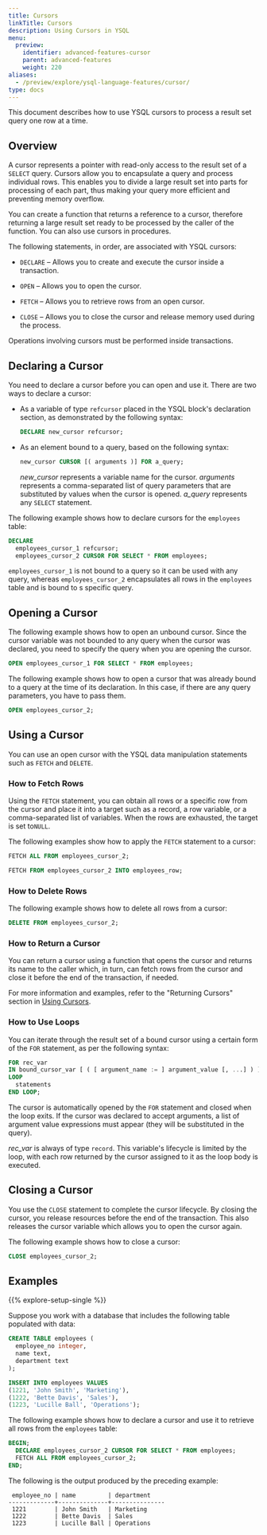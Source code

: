 ```yaml
---
title: Cursors
linkTitle: Cursors
description: Using Cursors in YSQL
menu:
  preview:
    identifier: advanced-features-cursor
    parent: advanced-features
    weight: 220
aliases:
  - /preview/explore/ysql-language-features/cursor/
type: docs
---
```


This document describes how to use YSQL cursors to process a result set query one row at a time.

## Overview

A cursor represents a pointer with read-only access to the result set of a `SELECT` query. Cursors allow you to encapsulate a query and process individual rows. This enables you to divide a large result set into parts for processing of each part, thus making your query more efficient and preventing memory overflow.

You can create a function that returns a reference to a cursor, therefore returning a large result set ready to be processed by the caller of the function. You can also use cursors in procedures.

The following statements, in order, are associated with YSQL cursors:

- `DECLARE` – Allows you to create and execute the cursor inside a transaction.

- `OPEN` – Allows you to open the cursor.

- `FETCH` – Allows you to retrieve rows from an open cursor.

- `CLOSE` – Allows you to close the cursor and release memory used during the process.

  <!--

  `MOVE` – Allows you to move the current position of the cursor.

  `CLOSE` – Allows you to close the cursor and release memory used during the process.

  -->

Operations involving cursors must be performed inside transactions.

## Declaring a Cursor

You need to declare a cursor  before you can open and use it. There are two ways to declare a cursor:

- As a variable of type `refcursor` placed in the YSQL block's declaration section, as demonstrated by the following syntax:

  ```sql
  DECLARE new_cursor refcursor;
  ```

- As an element bound to a query, based on the following syntax:

  ```sql
  new_cursor CURSOR [( arguments )] FOR a_query;
  ```

  *new_cursor* represents a variable name for the cursor. *arguments* represents a comma-separated list of query parameters that are substituted by values when the cursor is opened. *a_query* represents any `SELECT` statement.

  <!--

  ```sql
  new_cursor [ [ NO ] SCROLL ] CURSOR [( arguments )] FOR a_query;
  ```

  *new_cursor* represents a variable name for the cursor. By using an optional setting of `SCROLL` or `NO SCROLL`, you can define whether or not the cursor can be scrolled backward. *arguments* represents a  comma-separated list of query parameters that are substituted by values when the cursor is opened. *a_query* can be any `SELECT` statement.

  -->

The following example shows how to declare cursors for the `employees` table:

```sql
DECLARE
  employees_cursor_1 refcursor;
  employees_cursor_2 CURSOR FOR SELECT * FROM employees;
```

`employees_cursor_1` is not bound to a query so it can be used with any query, whereas `employees_cursor_2` encapsulates all rows in the `employees` table and is bound to s specific query.

## Opening a Cursor

The following example shows how to open an unbound cursor. Since the cursor variable was not bounded to any query when the cursor was declared, you need to specify the query when you are opening the cursor.

```sql
OPEN employees_cursor_1 FOR SELECT * FROM employees;
```

The following example shows how to open a cursor that was already bound to a query at the time of its declaration. In this case, if there are any query parameters, you have to pass them.

```sql
OPEN employees_cursor_2;
```

## Using a Cursor

You can use an open cursor with the YSQL data manipulation statements such as `FETCH` and `DELETE`.

### How to Fetch Rows

Using the `FETCH` statement, you can obtain all rows or a specific row from the cursor and place it into a target such as a record, a row variable, or a comma-separated list of variables. When the rows are exhausted, the target is set to`NULL`.

The following examples show how to apply the `FETCH` statement to a cursor:

```sql
FETCH ALL FROM employees_cursor_2;
```

```sql
FETCH FROM employees_cursor_2 INTO employees_row;
```

<!--

### How to Fetch Rows

Using the `FETCH` statement, you can obtain the next row from the cursor and place it into a target such as a record, a row variable, or a comma-separated list of variables. When the rows are exhausted, the target is set to`NULL`.

The next row is fetched by default. Using YSQL, you can specify one of the following fetch directions to override `NEXT`:

- `LAST`
- `PRIOR`
- `FIRST`
- `ABSOLUTE count`
- `RELATIVE count`
- `FORWARD` (for cursors declared with a `SCROLL` option)
- `BACKWARD` (for cursors declared with a `SCROLL` option)

The following examples show how to fetch a cursor:

```sql
FETCH ALL FROM employees_cursor_2;
```

```sql
FETCH employees_cursor_2 INTO employees_row;
```

```sql
FETCH LAST FROM employees_row INTO employee_no, name, department;
```
-->

<!--

### How to Move a Cursor

The `MOVE` statement allows you to shift the position of the cursor without retrieving any row. You can direct the shift by using the same values as you would use with the [`FETCH` statement](#how-to-fetch-a-row).

The following examples show how to move a cursor:

```sql
MOVE employees_cursor_2;
```

```sql
MOVE forward 3 FROM employees_cursor_1;
```

-->

<!--

### How to Delete and Update Rows

A table with a cursor positioned on it can be updated or deleted using the cursor as the row identifyer with a `DELETE WHERE CURRENT OF` or `UPDATE WHERE CURRENT OF` statement.

The following example shows how to update a row:

```sql
UPDATE employees SET department = section
  WHERE CURRENT OF employees_cursor_1;
```

```sql
DELETE FROM employees_cursor_2;
```

-->

### How to Delete Rows

The following example shows how to delete all rows from a cursor:

```sql
DELETE FROM employees_cursor_2;
```

### How to Return a Cursor

You can return a cursor using a function that opens the cursor and returns its name to the caller which, in turn, can fetch rows from the cursor and close it before the end of the transaction, if needed.

For more information and examples, refer to the "Returning Cursors" section in [Using Cursors](https://www.postgresql.org/docs/11/plpgsql-cursors.html#PLPGSQL-CURSOR-USING).

### How to Use Loops

You can iterate through the result set of a bound cursor using a certain form of the `FOR` statement, as per the following syntax:

```sql
FOR rec_var
IN bound_cursor_var [ ( [ argument_name := ] argument_value [, ...] ) ]
LOOP
  statements
END LOOP;
```

The cursor is automatically opened by the `FOR` statement and closed when the loop exits. If the cursor was declared to accept arguments, a list of argument value expressions must appear (they will be substituted in the query).

*rec_var* is always of type `record`. This variable's lifecycle is limited by the loop, with each row returned by the cursor assigned to it as the loop body is executed.

## Closing a Cursor

You use the `CLOSE` statement to complete the cursor lifecycle. By closing the cursor, you release resources before the end of the transaction. This also releases the cursor variable which allows you to open the cursor again.

The following example shows how to close a cursor:

```sql
CLOSE employees_cursor_2;
```

## Examples

{{% explore-setup-single %}}

Suppose you work with a database that includes the following table populated with data:

```sql
CREATE TABLE employees (
  employee_no integer,
  name text,
  department text
);
```

```sql
INSERT INTO employees VALUES
(1221, 'John Smith', 'Marketing'),
(1222, 'Bette Davis', 'Sales'),
(1223, 'Lucille Ball', 'Operations');
```

The following example shows how to declare a cursor and use it to retrieve all rows from the `employees` table:

```sql
BEGIN;
  DECLARE employees_cursor_2 CURSOR FOR SELECT * FROM employees;
  FETCH ALL FROM employees_cursor_2;
END;
```

The following is the output produced by the preceding example:

```output
 employee_no | name         | department
-------------+--------------+---------------
 1221        | John Smith   | Marketing
 1222        | Bette Davis  | Sales
 1223        | Lucille Ball | Operations
```
